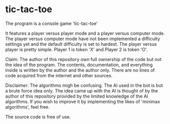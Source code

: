 # tic-tac-toe

The program is a console game 'tic-tac-toe'

It features a player versus player mode and a player versus computer mode.
The player versus computer mode have not been implemented a difficulty settings yet and the default difficulty is set to hardest.
The player versus player is pretty simple. Player 1 is token 'X' and Player 2 is token 'O'.

Claim:
The author of this repository own full ownership of the code but not the idea of the program.
The contents, documentation, and everything inside is written by the author and the author only.
There are no lines of code acquired from the internet and other sources.

Disclaimer:
The algorithms migh be confusing. The AI used in the bot is but a brute force idea only.
The idea came up with the AI is thought of by the author of this repository provided by the limited knowledge of the AI algorithms.
If you wish to improve it by implementing the likes of 'minimax algorithms', feel free.

The source code is free of use.
